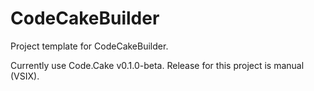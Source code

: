 # CodeCakeBuilder
Project template for CodeCakeBuilder.

Currently use Code.Cake v0.1.0-beta.
Release for this project is manual (VSIX).
